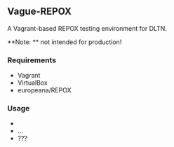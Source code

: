 ## Vague-REPOX ##

A Vagrant-based REPOX testing environment for DLTN.

**Note: ** not intended for production!

### Requirements ###
* Vagrant
* VirtualBox
* europeana/REPOX

### Usage ###
* 
* ...
* ???
